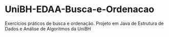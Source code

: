 # UniBH-EDAA-Busca-e-Ordenacao
Exercícios práticos de busca e ordenação. Projeto em Java de Estrutura de Dados e Análise de Algoritmos da UniBH
